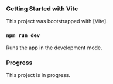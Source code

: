 ### Getting Started with Vite

This project was bootstrapped with [Vite].

### `npm run dev`

Runs the app in the development mode.

### Progress

This project is in progress.
